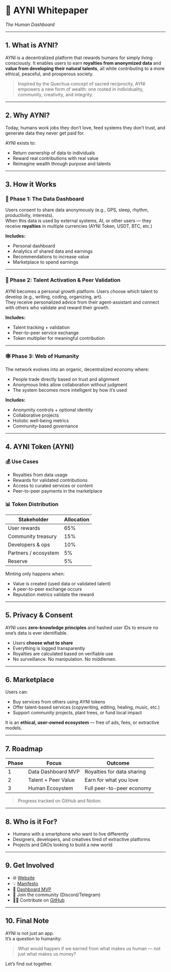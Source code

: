 # 🧿 AYNI Whitepaper  
*The Human Dashboard*

---

## 1. What is AYNI?

AYNI is a decentralized platform that rewards humans for simply living consciously. It enables users to earn **royalties from anonymized data** and **value from developing their natural talents**, all while contributing to a more ethical, peaceful, and prosperous society.

> Inspired by the Quechua concept of sacred reciprocity, AYNI empowers a new form of wealth: one rooted in individuality, community, creativity, and integrity.

---

## 2. Why AYNI?

Today, humans work jobs they don’t love, feed systems they don’t trust, and generate data they never get paid for.

AYNI exists to:
- Return ownership of data to individuals  
- Reward real contributions with real value  
- Reimagine wealth through purpose and talents

---

## 3. How it Works

### 🧩 Phase 1: The Data Dashboard
Users consent to share data anonymously (e.g., GPS, sleep, rhythm, productivity, interests).  
When this data is used by external systems, AI, or other users — they receive **royalties** in multiple currencies (AYNI Token, USDT, BTC, etc.)

**Includes:**
- Personal dashboard
- Analytics of shared data and earnings
- Recommendations to increase value
- Marketplace to spend earnings

---

### 🌱 Phase 2: Talent Activation & Peer Validation

AYNI becomes a personal growth platform. Users choose which talent to develop (e.g., writing, coding, organizing, art).  
They receive personalized advice from their agent-assistant and connect with others who validate and reward their growth.

**Includes:**
- Talent tracking + validation
- Peer-to-peer service exchange
- Token multiplier for meaningful contribution

---

### 🕸️ Phase 3: Web of Humanity

The network evolves into an organic, decentralized economy where:
- People trade directly based on trust and alignment
- Anonymous links allow collaboration without judgment
- The system becomes more intelligent by how it’s used

**Includes:**
- Anonymity controls + optional identity
- Collaborative projects
- Holistic well-being metrics
- Community-based governance

---

## 4. AYNI Token (AYNI)

### 💰 Use Cases
- Royalties from data usage  
- Rewards for validated contributions  
- Access to curated services or content  
- Peer-to-peer payments in the marketplace

### 📊 Token Distribution
| Stakeholder         | Allocation |
|---------------------|------------|
| User rewards        | 65%        |
| Community treasury  | 15%        |
| Developers & ops    | 10%        |
| Partners / ecosystem| 5%         |
| Reserve             | 5%         |

Minting only happens when:
- Value is created (used data or validated talent)
- A peer-to-peer exchange occurs
- Reputation metrics validate the reward

---

## 5. Privacy & Consent

AYNI uses **zero-knowledge principles** and hashed user IDs to ensure no one’s data is ever identifiable.

- Users **choose what to share**
- Everything is logged transparently
- Royalties are calculated based on verifiable use
- No surveillance. No manipulation. No middlemen.

---

## 6. Marketplace

Users can:
- Buy services from others using AYNI tokens
- Offer talent-based services (copywriting, editing, healing, music, etc.)
- Support community projects, plant trees, or fund local impact

It is an **ethical, user-owned ecosystem** — free of ads, fees, or extractive models.

---

## 7. Roadmap

| Phase | Focus | Outcome |
|-------|-------|---------|
| 1     | Data Dashboard MVP | Royalties for data sharing |
| 2     | Talent + Peer Value | Earn for what you love |
| 3     | Human Ecosystem     | Full peer-to-peer economy |

> Progress tracked on GitHub and Notion.

---

## 8. Who is it For?

- Humans with a smartphone who want to live differently
- Designers, developers, and creatives tired of extractive platforms
- Projects and DAOs looking to build a new world

---

## 9. Get Involved

- 🌐 [Website](https://yourgithub.io/AYNI)
- 💡 [Manifesto](https://www.notion.so/AYNI-1e5c785da912806ca269e7d60c2435bf)
- 📱 [Dashboard MVP](https://www.notion.so/AYNI-Data-214c785da91280c69abdc930e9baf3e9)
- 💬 Join the community (Discord/Telegram)
- 👩‍💻 Contribute on [GitHub](https://github.com/yourusername/AYNI)

---

## 10. Final Note

AYNI is not just an app.  
It’s a question to humanity:

> What would happen if we earned from what makes us human — not just what makes us money?

Let’s find out together.

